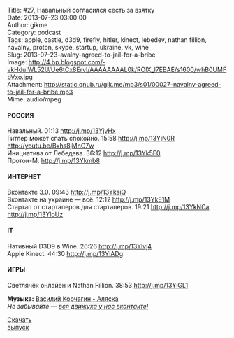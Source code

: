 Title: #27, Навальный согласился сесть за взятку  
Date: 2013-07-23 03:00:00  
Author: gikme  
Category: podcast  
Tags: apple, castle, d3d9, firefly, hitler, kinect, lebedev, nathan fillion, navalny, proton, skype, startup, ukraine, vk, wine  
Slug: 2013-07-23-avalny-agreed-to-jail-for-a-bribe  
Image: http://4.bp.blogspot.com/-vkHduIWL52U/Ue6tCx8ErvI/AAAAAAAAL0k/ROlX_l7EBAE/s1600/whB0UMFbVxo.jpg  
Attachment: http://static.qnub.ru/gik.me/mp3/s01/00027-navalny-agreed-to-jail-for-a-bribe.mp3  
Mime: audio/mpeg

#### РОССИЯ

Навальный. 01:13 <http://j.mp/13YjvHx>  
Гитлер может спать спокойно. 15:58 <http://j.mp/13YjN0R>  
<http://youtu.be/Bxhs8jMnC7w>  
Инициатива от Лебедева. 36:12 <http://j.mp/13Yk5F0>  
Протон-М. <http://j.mp/13Ykmb8>

#### ИНТЕРНЕТ

Вконтакте 3.0. 09:43 <http://j.mp/13YksiQ>  
Вконтакте на украине — всё. 12:12 <http://j.mp/13YkE1M>  
Стартап от стартаперов для стартаперов. 19:21 <http://j.mp/13YkNCa>  
<http://j.mp/13YloUz>

#### IT

Нативный D3D9 в Wine. 26:26 <http://j.mp/13Ylvj4>  
Apple Kinect. 44:30 <http://j.mp/13YlADg>

#### ИГРЫ

Светлячёк онлайен и Nathan Fillion. 38:53 <http://j.mp/13YlGL1> 

**Музыка:** [Василий Корчагин - Аляска](http://vk.com/bacc3)  
*Не забывайте — [вся движуха у нас вконтакте!](http://vk.com/gikme)*

[Скачать  
выпуск](http://static.qnub.ru/gik.me/mp3/s01/00027-navalny-agreed-to-jail-for-a-bribe.mp3)

